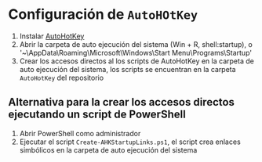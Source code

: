 # Configuración de `AutoHOtKey`

1. Instalar [AutoHotKey](https://www.autohotkey.com/)
2. Abrir la carpeta de auto ejecución del sistema (Win + R, shell:startup), o '~\AppData\Roaming\Microsoft\Windows\Start Menu\Programs\Startup'
3. Crear los accesos directos al los scripts de AutoHotKey en la carpeta de auto ejecución del sistema, los scripts se encuentran en la carpeta `AutoHotKey` del repositorio

## Alternativa para la crear los accesos directos ejecutando un script de PowerShell

1. Abrir PowerShell como administrador
2. Ejecutar el script `Create-AHKStartupLinks.ps1`, el script crea enlaces simbólicos en la carpeta de auto ejecución del sistema
